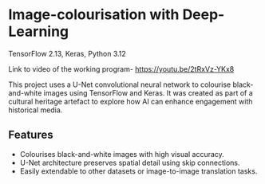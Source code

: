 # Image-colourisation with Deep-Learning

TensorFlow 2.13, Keras, Python 3.12

Link to video of the working program-
https://youtu.be/2tRxVz-YKx8

This project uses a U-Net convolutional neural network to colourise black-and-white images using TensorFlow and Keras. It was created as part of a cultural heritage artefact to explore how AI can enhance engagement with historical media.

## Features
- Colourises black-and-white images with high visual accuracy.
- U-Net architecture preserves spatial detail using skip connections.
- Easily extendable to other datasets or image-to-image translation tasks.
